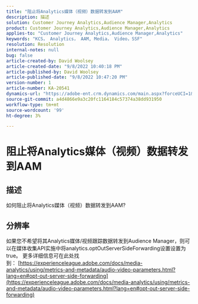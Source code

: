 ```yaml
---
title: "阻止将Analytics媒体（视频）数据转发到AAM"
description: 描述
solution: Customer Journey Analytics,Audience Manager,Analytics
product: Customer Journey Analytics,Audience Manager,Analytics
applies-to: "Customer Journey Analytics,Audience Manager,Analytics"
keywords: "KCS， Analytics， AAM, Media， Video，SSF"
resolution: Resolution
internal-notes: null
bug: false
article-created-by: David Woolsey
article-created-date: "9/8/2022 10:40:18 PM"
article-published-by: David Woolsey
article-published-date: "9/8/2022 10:47:20 PM"
version-number: 1
article-number: KA-20541
dynamics-url: "https://adobe-ent.crm.dynamics.com/main.aspx?forceUCI=1&pagetype=entityrecord&etn=knowledgearticle&id=6012852f-c72f-ed11-9db1-00224808613b"
source-git-commit: a4d4866e9a3c20fc1164184c57374a38dd931950
workflow-type: tm+mt
source-wordcount: '99'
ht-degree: 3%

---
```


# 阻止将Analytics媒体（视频）数据转发到AAM

## 描述

如何阻止将Analytics媒体（视频）数据转发到AAM?

## 分辨率


如果您不希望将其Analytics媒体/视频跟踪数据转发到Audience Manager，则可以在媒体收集API实施中将analytics.optOutServerSideForwarding设置设置为true。 更多详细信息可在此处找到： [https://experienceleague.adobe.com/docs/media-analytics/using/metrics-and-metadata/audio-video-parameters.html?lang=en#opt-out-server-side-forwarding](https://experienceleague.adobe.com/docs/media-analytics/using/metrics-and-metadata/audio-video-parameters.html?lang=en#opt-out-server-side-forwarding)
